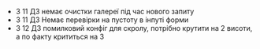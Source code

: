 - З 11 ДЗ немає очистки галереї під час нового запиту
- З 11 ДЗ Немає перевірки на пустоту в інпуті форми
- З 12 ДЗ помилковий конфіг для скролу, потрібно крутити на 2 висоти, а по факту крититься на 3
